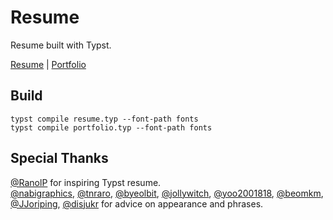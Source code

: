 # Resume

Resume built with Typst.

[Resume](https://gidongkwon.github.io/resume/resume-gidongkwon.pdf) | [Portfolio](https://gidongkwon.github.io/resume/portfolio-gidongkwon.pdf)

## Build

`typst compile resume.typ --font-path fonts`  
`typst compile portfolio.typ --font-path fonts`

## Special Thanks

[@RanolP](https://github.com/RanolP/resume) for inspiring Typst resume.  
[@nabigraphics](https://github.com/nabigraphics), [@tnraro](https://github.com/tnraro), [@byeolbit](https://github.com/byeolbit), [@jollywitch](https://github.com/jollywitch), [@yoo2001818](https://github.com/yoo2001818), [@beomkm](https://github.com/beomkm), [@JJoriping](https://github.com/JJoriping), [@disjukr](https://github.com/disjukr) for advice on appearance and phrases.
